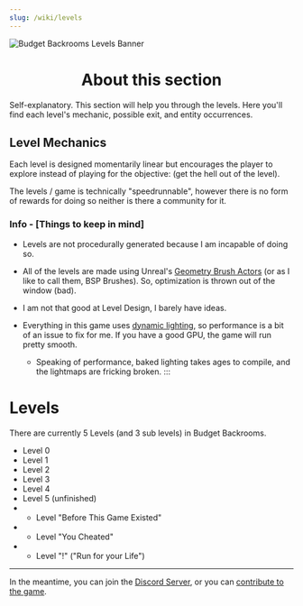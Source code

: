 ```yaml
---
slug: /wiki/levels
---
```


![Budget Backrooms Levels Banner](https://user-images.githubusercontent.com/32200281/220090485-a9cda5b1-b77c-4d92-951d-6a022a4a2ded.png)
<div align="center">

# About this section

</div>
Self-explanatory. This section will help you through the levels. Here you'll find each level's mechanic, possible exit, and entity occurrences.

## Level Mechanics

Each level is designed momentarily linear but encourages the player to explore instead of playing for the objective: (get the hell out of the level).

The levels / game is technically "speedrunnable", however there is no form of rewards for doing so neither is there a community for it.

### **Info - [Things to keep in mind]**

* Levels are not procedurally generated because I am incapable of doing so.

* All of the levels are made using Unreal's [Geometry Brush Actors](https://docs.unrealengine.com/4.27/en-US/Basics/Actors/Brushes/) (or as I like to call them, BSP Brushes). So, optimization is thrown out of the window (bad).

* I am not that good at Level Design, I barely have ideas.

* Everything in this game uses [dynamic lighting](https://docs.unrealengine.com/4.27/en-US/BuildingWorlds/LightingAndShadows/), so performance is a bit of an issue to fix for me. If you have a good GPU, the game will run pretty smooth.
    * Speaking of performance, baked lighting takes ages to compile, and the lightmaps are fricking broken.
:::
# Levels

There are currently 5 Levels (and 3 sub levels) in Budget Backrooms.
* Level 0
* Level 1
* Level 2
* Level 3
* Level 4
* Level 5 (unfinished)
* * Level "Before This Game Existed"
* * Level "You Cheated"
* * Level "!" ("Run for your Life")

---



In the meantime, you can join the [Discord Server](https://discord.gg/WVuTB56ag4), or you can [contribute to the game](https://github.com/DavidJoacaRo/Budget-Backrooms/).
